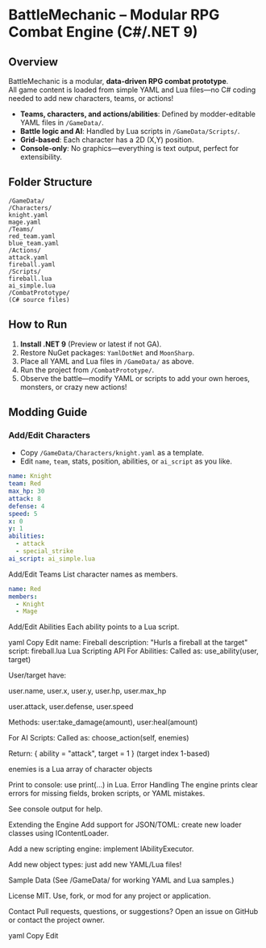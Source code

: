 # BattleMechanic – Modular RPG Combat Engine (C#/.NET 9)

## Overview

BattleMechanic is a modular, **data-driven RPG combat prototype**.  
All game content is loaded from simple YAML and Lua files—no C# coding needed to add new characters, teams, or actions!

- **Teams, characters, and actions/abilities**: Defined by modder-editable YAML files in `/GameData/`.
- **Battle logic and AI**: Handled by Lua scripts in `/GameData/Scripts/`.
- **Grid-based**: Each character has a 2D (X,Y) position.
- **Console-only**: No graphics—everything is text output, perfect for extensibility.

## Folder Structure

```
/GameData/
/Characters/
knight.yaml
mage.yaml
/Teams/
red_team.yaml
blue_team.yaml
/Actions/
attack.yaml
fireball.yaml
/Scripts/
fireball.lua
ai_simple.lua
/CombatPrototype/
(C# source files)
```

## How to Run

1. **Install .NET 9** (Preview or latest if not GA).
2. Restore NuGet packages: `YamlDotNet` and `MoonSharp`.
3. Place all YAML and Lua files in `/GameData/` as above.
4. Run the project from `/CombatPrototype/`.
5. Observe the battle—modify YAML or scripts to add your own heroes, monsters, or crazy new actions!

## Modding Guide

### Add/Edit Characters

- Copy `/GameData/Characters/knight.yaml` as a template.
- Edit `name`, `team`, stats, position, abilities, or `ai_script` as you like.

```yaml
name: Knight
team: Red
max_hp: 30
attack: 8
defense: 4
speed: 5
x: 0
y: 1
abilities:
  - attack
  - special_strike
ai_script: ai_simple.lua
```

Add/Edit Teams
List character names as members.

```yaml
name: Red
members:
  - Knight
  - Mage
```

Add/Edit Abilities
Each ability points to a Lua script.

yaml
Copy
Edit
name: Fireball
description: "Hurls a fireball at the target"
script: fireball.lua
Lua Scripting API
For Abilities:
Called as: use_ability(user, target)

User/target have:

user.name, user.x, user.y, user.hp, user.max_hp

user.attack, user.defense, user.speed

Methods: user:take_damage(amount), user:heal(amount)

For AI Scripts:
Called as: choose_action(self, enemies)

Return: { ability = "attack", target = 1 } (target index 1-based)

enemies is a Lua array of character objects

Print to console: use print(...) in Lua.
Error Handling
The engine prints clear errors for missing fields, broken scripts, or YAML mistakes.

See console output for help.

Extending the Engine
Add support for JSON/TOML: create new loader classes using IContentLoader.

Add a new scripting engine: implement IAbilityExecutor.

Add new object types: just add new YAML/Lua files!

Sample Data
(See /GameData/ for working YAML and Lua samples.)

License
MIT. Use, fork, or mod for any project or application.

Contact
Pull requests, questions, or suggestions?
Open an issue on GitHub or contact the project owner.

yaml
Copy
Edit
